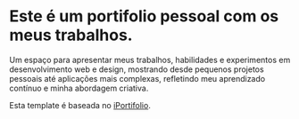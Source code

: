 # Este é um portifolio pessoal com os meus trabalhos.
Um espaço para apresentar meus trabalhos, habilidades e experimentos em desenvolvimento web e design, 
mostrando desde pequenos projetos pessoais até aplicações mais complexas, refletindo meu aprendizado contínuo e minha abordagem criativa.



<p>Esta template é baseada no <a href="https://bootstrapmade.com/iportfolio-bootstrap-portfolio-websites-template/" target="_blank">iPortifolio</a>.</p>
